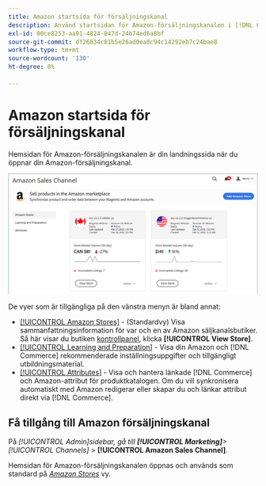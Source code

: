 ```yaml
---
title: Amazon startsida för försäljningskanal
description: Använd startsidan för Amazon-försäljningskanalen i [!DNL Commerce] Administratör för åtkomst till [!DNL Amazon Marketplace] listor och aktivitet.
exl-id: 00ce8253-aa91-4824-847d-24b74ed6a8bf
source-git-commit: df26834c81b5e26ad0ea8c94c14292eb7c24bae8
workflow-type: tm+mt
source-wordcount: '130'
ht-degree: 0%

---
```


# Amazon startsida för försäljningskanal

Hemsidan för Amazon-försäljningskanalen är din landningssida när du öppnar din Amazon-försäljningskanal.

![Amazon startsida för försäljningskanal](assets/amazon-sales-channel-home-tabs.png)

De vyer som är tillgängliga på den vänstra menyn är bland annat:

- [[!UICONTROL Amazon Stores]](./managing-stores.md) - (Standardvy) Visa sammanfattningsinformation för var och en av Amazon säljkanalsbutiker. Så här visar du butiken [kontrollpanel](./amazon-store-dashboard.md), klicka **[!UICONTROL View Store]**.
- [[!UICONTROL Learning and Preparation]](./learning-preparation.md) - Visa din Amazon och [!DNL Commerce] rekommenderade inställningsuppgifter och tillgängligt utbildningsmaterial.
- [[!UICONTROL Attributes]](./managing-attributes.md) - Visa och hantera länkade [!DNL Commerce] och Amazon-attribut för produktkatalogen. Om du vill synkronisera automatiskt med Amazon redigerar eller skapar du och länkar attribut direkt via [!DNL Commerce].

## Få tillgång till Amazon försäljningskanal

På _[!UICONTROL Admin]_sidebar, gå till **[!UICONTROL Marketing]**>_[!UICONTROL Channels]_ > **[!UICONTROL Amazon Sales Channel]**.

Hemsidan för Amazon-försäljningskanalen öppnas och används som standard på [_Amazon Stores_](./managing-stores.md) vy.
